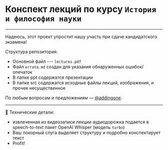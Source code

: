 # Конспект лекций по курсу `История и философия науки`
---

Надеюсь, этот проект упростит нашу участь при сдаче кандидатского экзамена! 

Структура репозитория:
- Основной файл --- `lectures.pdf`
- Файл `errata.md` создан для указания обнаруженных ошибок/опечаток
- В папке ppt содержатся презентации
- В папке src содержатся исходные файлы лекций, изображения, и прочее несущественное

По любым вопросам и предложениям — [@addingone](https://t.me/addingone).

---

🤖 Технические детали:
- извлеченная из видеозаписи лекции аудиодорожка подается в speech-to-text пакет OpenAI Whisper (модель `turbo`)
- Ваш покорный слуга выделяет структуру и подробно конспектирует текст
- Profit!
